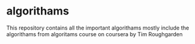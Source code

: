 # algorithams
This repository contains all the important algorithams
mostly include the algorithams from algoritams course on coursera by Tim Roughgarden
